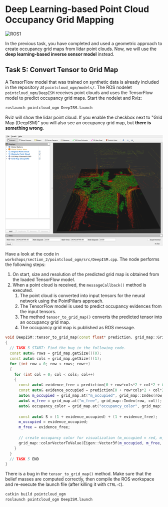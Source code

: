 # Deep Learning-based Point Cloud Occupancy Grid Mapping

![ROS1](https://img.shields.io/badge/ROS1-blue)

In the previous task, you have completed and used a geometric approach to create occupancy grid maps from lidar point clouds. Now, we will use the **deep learning-based inverse sensor model** instead.

## Task 5: Convert Tensor to Grid Map

A TensorFlow model that was trained on synthetic data is already included in the repository at `pointcloud_ogm/models/`. The ROS nodelet `pointcloud_ogm/DeepISM` receives point clouds and uses the TensorFlow model to predict occupancy grid maps. Start the nodelet and Rviz:

```bash
roslaunch pointcloud_ogm DeepISM.launch
```

Rviz will show the lidar point cloud. If you enable the checkbox next to "Grid Map (DeepISM)" you will also see an occupancy grid map, but **there is something wrong**.

<img src="../images/rviz_deepISM.PNG" alt="Description of image" />


Have a look at the code in `workshops/section_2/pointcloud_ogm/src/DeepISM.cpp`. The node performs the following steps:

1. On start, size and resolution of the predicted grid map is obtained from the loaded TensorFlow model.
2. When a point cloud is received, the `messageCallback()` method is executed.
    1. The point cloud is converted into input tensors for the neural network using the PointPillars approach.
    2. The TensorFlow model is used to predict occupancy evidences from the input tensors.
    3. The method `tensor_to_grid_map()` converts the predicted tensor into an occupancy grid map.
    4. The occupancy grid map is published as ROS message.

```cpp
void DeepISM::tensor_to_grid_map(const float* prediction, grid_map::GridMap& grid_map)
{
  // TASK 5 START: Find the bug in the following code.
  const auto& rows = grid_map.getSize()(0);
  const auto& cols = grid_map.getSize()(1);
  for (int row = 0; row < rows; row++)
  {
    for (int col = 0; col < cols; col++)
    {
      const auto& evidence_free = prediction[0 + row*cols*2 + col*2 + 0];
      const auto& evidence_occupied = prediction[0 + row*cols*2 + col*2 + 1];
      auto& m_occupied = grid_map.at("m_occupied", grid_map::Index(row, col));
      auto& m_free = grid_map.at("m_free", grid_map::Index(row, col));
      auto& occupancy_color = grid_map.at("occupancy_color", grid_map::Index(row, col));

      const auto& S = (1 + evidence_occupied) + (1 + evidence_free);
      m_occupied = evidence_occupied;
      m_free = evidence_free;

      // create occupancy color for visualization (m_occupied = red, m_free = green)
      grid_map::colorVectorToValue(Eigen::Vector3f(m_occupied, m_free, 0), occupancy_color);
    }
  }
  // TASK 5 END
}
```

There is a bug in the `tensor_to_grid_map()` method. Make sure that the belief masses are computed correctly, then compile the ROS workspace and re-execute the launch file (after killing it with `CTRL-C`).

```bash
catkin build pointcloud_ogm
roslaunch pointcloud_ogm DeepISM.launch
```
